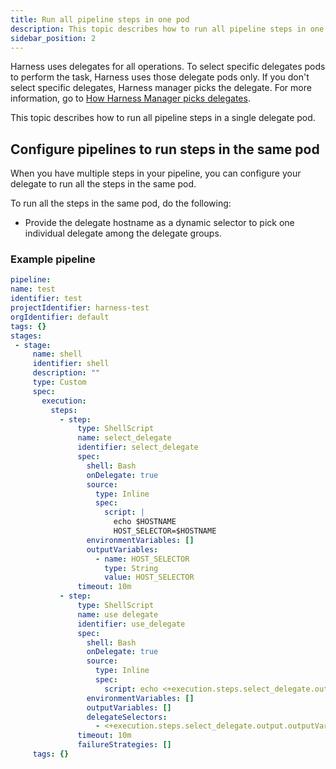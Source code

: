 ```yaml
---
title: Run all pipeline steps in one pod
description: This topic describes how to run all pipeline steps in one delegate pod.
sidebar_position: 2
---
```


Harness uses delegates for all operations. To select specific delegates pods to perform the task, Harness uses those delegate pods only. If you don't select specific delegates, Harness manager picks the delegate. For more information, go to [How Harness Manager picks delegates](https://developer.harness.io/docs/platform/delegates/delegate-concepts/delegate-overview/#how-harness-manager-picks-delegates).

This topic describes how to run all pipeline steps in a single delegate pod.

## Configure pipelines to run steps in the same pod

When you have multiple steps in your pipeline, you can configure your delegate to run all the steps in the same pod.

To run all the steps in the same pod, do the following:

* Provide the delegate hostname as a dynamic selector to pick one individual delegate among the delegate groups.

### Example pipeline

   ```yaml
   pipeline:
   name: test
   identifier: test
   projectIdentifier: harness-test
   orgIdentifier: default
   tags: {}
   stages:
    - stage:
        name: shell
        identifier: shell
        description: ""
        type: Custom
        spec:
          execution:
            steps:
              - step:
                  type: ShellScript
                  name: select_delegate
                  identifier: select_delegate
                  spec:
                    shell: Bash
                    onDelegate: true
                    source:
                      type: Inline
                      spec:
                        script: |
                          echo $HOSTNAME
                          HOST_SELECTOR=$HOSTNAME
                    environmentVariables: []
                    outputVariables:
                      - name: HOST_SELECTOR
                        type: String
                        value: HOST_SELECTOR
                  timeout: 10m
              - step:
                  type: ShellScript
                  name: use delegate
                  identifier: use_delegate
                  spec:
                    shell: Bash
                    onDelegate: true
                    source:
                      type: Inline
                      spec:
                        script: echo <+execution.steps.select_delegate.output.outputVariables.HOST_SELECTOR>
                    environmentVariables: []
                    outputVariables: []
                    delegateSelectors:
                      - <+execution.steps.select_delegate.output.outputVariables.HOST_SELECTOR>
                  timeout: 10m
                  failureStrategies: []
        tags: {}
   ```
